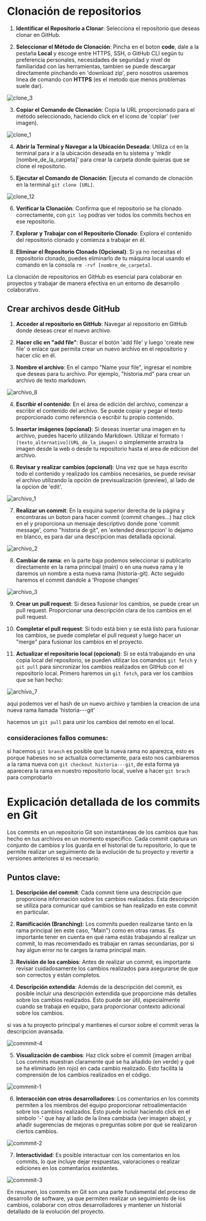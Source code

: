 # Clonación de repositorios

1. **Identificar el Repositorio a Clonar**: Selecciona el repositorio que deseas clonar en GitHub.

2. **Seleccionar el Método de Clonación**: Pincha en el boton **code**, dale a la pestaña **Local** y escoge entre HTTPS, SSH, o GitHub CLI según tu preferencia personales, necesidades de seguridad y nivel de familiaridad con las herramientas, tambien se puede descargar directamente pinchando en 'download zip', pero nosotros usaremos linea de comando con **HTTPS** (es el metodo que menos problemas suele dar).

![clone_3](https://github.com/Trufoplus/30-dias-git-github/blob/main/Progreso/img/clone_3.png)

3. **Copiar el Comando de Clonación**: Copia la URL proporcionado para el método seleccionado, haciendo click en el icono de 'copiar' (ver imagen).

![clone_1](https://github.com/Trufoplus/30-dias-git-github/blob/main/Progreso/img/clone_1.png)

4. **Abrir la Terminal y Navegar a la Ubicación Deseada**: Utiliza `cd` en la terminal para ir a la ubicación deseada en tu sistema y 'mkdir [nombre_de_la_carpeta]' para crear la carpeta donde quieras que se clone el repositorio.

5. **Ejecutar el Comando de Clonación**: Ejecuta el comando de clonación en la terminal ``git clone [URL]``.

![clone_12](https://github.com/Trufoplus/30-dias-git-github/blob/main/Progreso/img/clone_2.png)

6. **Verificar la Clonación**: Confirma que el repositorio se ha clonado correctamente, con ``git log`` podras ver todos los commits hechos en ese repositorio.

7. **Explorar y Trabajar con el Repositorio Clonado**: Explora el contenido del repositorio clonado y comienza a trabajar en él.

8. **Eliminar el Repositorio Clonado (Opcional)**: Si ya no necesitas el repositorio clonado, puedes eliminarlo de tu máquina local usando el comando en la consola ``rm -rvf [nombre_de_carpeta]``.

La clonación de repositorios en GitHub es esencial para colaborar en proyectos y trabajar de manera efectiva en un entorno de desarrollo colaborativo.


## Crear archivos desde GitHub

1. **Acceder al repositorio en GitHub**: Navegar al repositorio en GitHub donde deseas crear el nuevo archivo.

2. **Hacer clic en "add file"**: Buscar el botón 'add file' y luego 'create new file' o enlace que permita crear un nuevo archivo en el repositorio y hacer clic en él.

3. **Nombre el archivo**: En el campo "Name your file", ingresar el nombre que deseas para tu archivo. Por ejemplo, "historia.md" para crear un archivo de texto markdown.

![archivo_8](https://github.com/Trufoplus/30-dias-git-github/blob/main/Progreso/img/archivo_8.png)

4. **Escribir el contenido**: En el área de edición del archivo, comenzar a escribir el contenido del archivo. Se puede copiar y pegar el texto proporcionado como referencia o escribir tu propio contenido.


5. **Insertar imágenes (opcional)**: Si deseas insertar una imagen en tu archivo, puedes hacerlo utilizando Markdown. Utilizar el formato `![texto_alternativo](URL_de_la_imagen)` o simplemente arrastra la imagen desde la web o desde tu repositorio hasta el area de edicion del archivo.

6. **Revisar y realizar cambios (opcional)**: Una vez que se haya escrito todo el contenido y realizado los cambios necesarios, se puede revisar el archivo utilizando la opción de previsualización (preview), al lado de la opcion de 'edit'.

![archivo_1](https://github.com/Trufoplus/30-dias-git-github/blob/main/Progreso/img/archivo_1.png)

7. **Realizar un commit**: En la esquina superior derecha de la página y encontraras un boton para hacer commit (commit changes...) haz click en el y proporciona un mensaje descriptivo donde pone 'commit message', como "historia de git", en 'extended descripcion' lo dejamo en blanco, es para dar una descripcion mas detallada opcional.

![archivo_2](https://github.com/Trufoplus/30-dias-git-github/blob/main/Progreso/img/archivo_2.png)

8. **Cambiar de rama**: en la parte baja podemos seleccionar si publicarlo directamente en la rama principal (main) o en una nueva rama y le daremos un nombre a esta nueva rama (historia-git). Acto seguido haremos el commit dandole a 'Propose changes'

![archivo_3](https://github.com/Trufoplus/30-dias-git-github/blob/main/Progreso/img/archivo_3.png)

9. **Crear un pull request**: Si desea fusionar los cambios, se puede crear un pull request. Proporcionar una descripción clara de los cambios en el pull request.

10. **Completar el pull request**: Si todo está bien y se está listo para fusionar los cambios, se puede completar el pull request y luego hacer un "merge" para fusionar los cambios en el proyecto.

11. **Actualizar el repositorio local (opcional)**: Si se está trabajando en una copia local del repositorio, se pueden utilizar los comandos `git fetch` y `git pull` para sincronizar los cambios realizados en GitHub con el repositorio local.
Primero haremos un `git fetch`, para ver los cambios que se han hecho:

![archivo_7](https://github.com/Trufoplus/30-dias-git-github/blob/main/Progreso/img/archivo_7.png)

aqui podemos ver el hash de un nuevo archivo y tambien la creacion de una nueva rama llamada 'historia---git'

hacemos un `git pull` para unir los cambios del remoto en el local.

### consideraciones fallos comunes:

si hacemos `git branch` es posible que la nueva rama no aparezca, esto es porque habeses no se actualiza correctamente, para esto nos cambiaremos a la rama nueva con ``git checkout historia---git``, de esta forma ya aparecera la rama en nuestro repositorio local, vuelve a hacer ``git brach`` para comprobarlo


# Explicación detallada de los commits en Git

Los commits en un repositorio Git son instantáneas de los cambios que has hecho en tus archivos en un momento específico. Cada commit captura un conjunto de cambios y los guarda en el historial de tu repositorio, lo que te permite realizar un seguimiento de la evolución de tu proyecto y revertir a versiones anteriores si es necesario.

## Puntos clave:

1. **Descripción del commit**: Cada commit tiene una descripción que proporciona información sobre los cambios realizados. Esta descripción se utiliza para comunicar qué cambios se han realizado en este commit en particular.

2. **Ramificación (Branching)**: Los commits pueden realizarse tanto en la rama principal (en este caso, "Main") como en otras ramas. Es importante tener en cuenta en qué rama estás trabajando al realizar un commit, lo mas recomendado es trabajar en ramas secundarias, por si hay algun error no te carges la rama principal main.

3. **Revisión de los cambios**: Antes de realizar un commit, es importante revisar cuidadosamente los cambios realizados para asegurarse de que son correctos y están completos.

4. **Descripción extendida**: Además de la descripción del commit, es posible incluir una descripción extendida que proporcione más detalles sobre los cambios realizados. Esto puede ser útil, especialmente cuando se trabaja en equipo, para proporcionar contexto adicional sobre los cambios. 

si vas a tu proyecto principal y mantienes el cursor sobre el commit veras la descripcion avansada.

![commmit-4](https://github.com/Trufoplus/30-dias-git-github/blob/main/Progreso/img/commit_4.png)

5. **Visualización de cambios**: Haz click sobre el commit (imagen arriba) Los commits muestran claramente qué se ha añadido (en verde) y qué se ha eliminado (en rojo) en cada cambio realizado. Esto facilita la comprensión de los cambios realizados en el código.

![commmit-1](https://github.com/Trufoplus/30-dias-git-github/blob/main/Progreso/img/commit_1.png)

6. **Interacción con otros desarrolladores**: Los comentarios en los commits permiten a los miembros del equipo proporcionar retroalimentación sobre los cambios realizados. Esto puede incluir haciendo click en el simbolo '-' que hay al lado de la linea cambiada (ver imagen abajo), y añadir sugerencias de mejoras o preguntas sobre por qué se realizaron ciertos cambios.

![commmit-2](https://github.com/Trufoplus/30-dias-git-github/blob/main/Progreso/img/commit_2.png)


7. **Interactividad**: Es posible interactuar con los comentarios en los commits, lo que incluye dejar respuestas, valoraciones o realizar ediciones en los comentarios existentes.

![commmit-3](https://github.com/Trufoplus/30-dias-git-github/blob/main/Progreso/img/commit_3.png)

En resumen, los commits en Git son una parte fundamental del proceso de desarrollo de software, ya que permiten realizar un seguimiento de los cambios, colaborar con otros desarrolladores y mantener un historial detallado de la evolución del proyecto.


